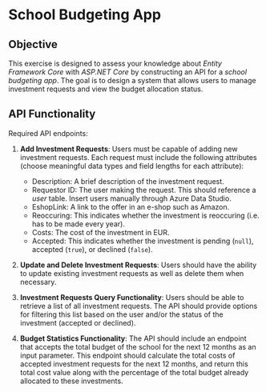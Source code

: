 # School Budgeting App
   
## Objective

This exercise is designed to assess your knowledge about _Entity Framework Core_ with _ASP.NET Core_ by constructing an API for a _school budgeting app_. The goal is to design a system that allows users to manage investment requests and view the budget allocation status.  
   
## API Functionality

Required API endpoints:

1. **Add Investment Requests**: Users must be capable of adding new investment requests. Each request must include the following attributes (choose meaningful data types and field lengths for each attribute):
   - Description: A brief description of the investment request.
   - Requestor ID: The user making the request. This should reference a _user_ table. Insert users manually through Azure Data Studio.  
   - EshopLink: A link to the offer in an e-shop such as Amazon.
   - Reoccuring: This indicates whether the investment is reoccuring (i.e. has to be made every year).
   - Costs: The cost of the investment in EUR.
   - Accepted: This indicates whether the investment is pending (`null`), accepted (`true`), or declined (`false`).
   
2. **Update and Delete Investment Requests**: Users should have the ability to update existing investment requests as well as delete them when necessary.  
   
3. **Investment Requests Query Functionality**: Users should be able to retrieve a list of all investment requests. The API should provide options for filtering this list based on the user and/or the status of the investment (accepted or declined).  
   
4. **Budget Statistics Functionality**: The API should include an endpoint that accepts the total budget of the school for the next 12 months as an input parameter. This endpoint should calculate the total costs of accepted investment requests for the next 12 months, and return this total cost value along with the percentage of the total budget already allocated to these investments.  
